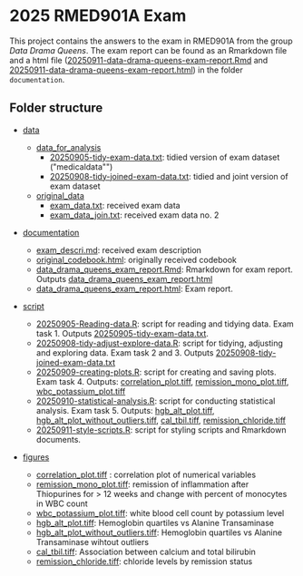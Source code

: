 # 2025 RMED901A Exam
This project contains the answers to the exam in RMED901A from the group _Data Drama Queens_.
The exam report can be found as an Rmarkdown file and a html file ([20250911-data-drama-queens-exam-report.Rmd]() and [20250911-data-drama-queens-exam-report.html]()) in the folder `documentation`.

## Folder structure
* [data](data)
    + [data_for_analysis](data/data_for_analysis)
      + [20250905-tidy-exam-data.txt](data/data_for_analysis/20250905-tidy-exam-data.txt): tidied version of exam dataset ("medicaldata"")
      + [20250908-tidy-joined-exam-data.txt](data/data_for_analysis/20250908-tidy-joined-exam-data.txt): tidied and joint version of exam dataset
    + [original_data](data/original_data)   
      + [exam_data.txt](data/original_data/exam_data.txt): received exam data
      + [exam_data_join.txt](data/original_data/exam_data_join.txt): received exam data no. 2
      

* [documentation](documentation)
    + [exam_descri.md](documentation/exam_descri.md): received exam description
    + [original_codebook.html](documentation/original_codebook.html): originally received codebook
    + [data_drama_queens_exam_report.Rmd](documentation/data_drama_queens_exam_report.Rmd): Rmarkdown for exam report. 
       Outputs   [data_drama_queens_exam_report.html](documentation/data_drama_queens_exam_report.html)
    + [data_drama_queens_exam_report.html](documentation/data_drama_queens_exam_report.html): Exam report. 
      
* [script](script)
    + [20250905-Reading-data.R](script/20250905-Reading-data.R): script for reading and tidying data. Exam task 1. Outputs [20250905-tidy-exam-data.txt]().
    + [20250908-tidy-adjust-explore-data.R](script/20250908-tidy-adjust-explore-data.R): script for tidying, adjusting and exploring data. Exam task 2 and 3. Outputs [20250908-tidy-joined-exam-data.txt](data/20250908-tidy-joined-exam-data.txt)
    + [20250909-creating-plots.R](script/20250909-creating-plots.R): script for creating and saving plots. Exam task 4. Outputs:
      [correlation_plot.tiff](figures/correlation_plot.tiff),
      [remission_mono_plot.tiff](figures/remission_mono_plot.tiff), 
      [wbc_potassium_plot.tiff](figures/wbc_potassium_plot.tiff)
    + [20250910-statistical-analysis.R](script/20250910-statistical-analysis.R):  script for conducting statistical analysis. Exam task 5. Outputs:
    [hgb_alt_plot.tiff](figures/hgb_alt_plot.tiff),
    [hgb_alt_plot_without_outliers.tiff](figures/hgb_alt_plot_without_outliers.tiff),
    [cal_tbil.tiff](figures/cal_tbil.tiff),
    [remission_chloride.tiff](figures/remission_chloride.tiff)
    + [20250911-style-scripts.R](scripts/20250911-style-scripts.R): script for styling scripts and Rmarkdown documents.

* [figures](figures)
    + [correlation_plot.tiff](figures/correlation_plot.tiff) : correlation plot of numerical variables
    + [remission_mono_plot.tiff](figures/remission_mono_plot.tiff): remission of inflammation after Thiopurines for > 12 weeks and change with percent of monocytes in WBC count
    + [wbc_potassium_plot.tiff](figures/wbc_potassium_plot.tiff): white blood cell count by potassium level
    + [hgb_alt_plot.tiff](figures/hgb_alt_plot.tiff): Hemoglobin quartiles vs Alanine Transaminase
    + [hgb_alt_plot_without_outliers.tiff](figures/hgb_alt_plot_without_outliers.tiff): Hemoglobin quartiles vs Alanine Transaminase wihtout outliers
    + [cal_tbil.tiff](figures/cal_tbil.tiff): Association between calcium and total bilirubin
    + [remission_chloride.tiff](figures/remission_chloride.tiff): chloride levels by remission status

